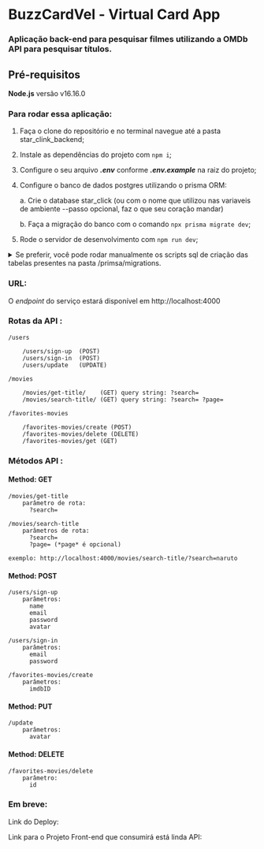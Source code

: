# BuzzCardVel - Virtual Card App

### Aplicação back-end para pesquisar filmes utilizando a OMDb API para pesquisar títulos.

## Pré-requisitos

**Node.js** versão v16.16.0

### Para rodar essa aplicação:

1. Faça o clone do repositório e no terminal navegue até a pasta star_clink_backend;
2. Instale as dependências do projeto com `npm i`;
3. Configure o seu arquivo ***.env*** conforme ***.env.example*** na raiz do projeto;
4. Configure o banco de dados postgres utilizando o prisma ORM:

      a. Crie o database star_click (ou com o nome que utilizou nas variaveis de ambiente --passo opcional, faz o que seu coração mandar)
      
      b. Faça a migração do banco com o comando `npx prisma migrate dev`;
5. Rode o servidor de desenvolvimento com `npm run dev`;

<details>
  <summary>Se preferir, você pode rodar manualmente os scripts sql de criação das tabelas presentes na pasta /primsa/migrations. </summary>

```
-- Scripts para criação do banco

-- CreateEnum
CREATE TYPE "Avatar" AS ENUM ('DEFAULT', 'GANDALF', 'HERMIONE', 'BABY_YODA', 'FURIOSA', 'KVOTHE');

-- CreateTable
CREATE TABLE "User" (
    "id" SERIAL NOT NULL,
    "email" VARCHAR(255) NOT NULL,
    "password" VARCHAR(255) NOT NULL,
    "name" VARCHAR(255) NOT NULL,
    "avatar" "Avatar" NOT NULL,
    "createdAt" TIMESTAMP(3) NOT NULL DEFAULT CURRENT_TIMESTAMP,
    "updatedAt" TIMESTAMP(3) NOT NULL,

    CONSTRAINT "User_pkey" PRIMARY KEY ("id")
);

-- CreateTable
CREATE TABLE "Session" (
    "id" SERIAL NOT NULL,
    "userId" INTEGER NOT NULL,
    "token" TEXT NOT NULL,
    "createdAt" TIMESTAMP(3) NOT NULL DEFAULT CURRENT_TIMESTAMP,
    "updatedAt" TIMESTAMP(3) NOT NULL,

    CONSTRAINT "Session_pkey" PRIMARY KEY ("id")
);

-- CreateTable
CREATE TABLE "FavoritesMovies" (
    "id" SERIAL NOT NULL,
    "userId" INTEGER NOT NULL,
    "imdbID" TEXT NOT NULL,
    "createdAt" TIMESTAMP(3) NOT NULL DEFAULT CURRENT_TIMESTAMP,
    "updatedAt" TIMESTAMP(3) NOT NULL,

    CONSTRAINT "FavoritesMovies_pkey" PRIMARY KEY ("id")
);

-- CreateIndex
CREATE UNIQUE INDEX "User_email_key" ON "User"("email");

-- CreateIndex
CREATE INDEX "FavoritesMovies_userId_idx" ON "FavoritesMovies"("userId");

-- AddForeignKey
ALTER TABLE "Session" ADD CONSTRAINT "Session_userId_fkey" FOREIGN KEY ("userId") REFERENCES "User"("id") ON DELETE RESTRICT ON UPDATE CASCADE;

-- AddForeignKey
ALTER TABLE "FavoritesMovies" ADD CONSTRAINT "FavoritesMovies_userId_fkey" FOREIGN KEY ("userId") REFERENCES "User"("id") ON DELETE RESTRICT ON UPDATE CASCADE;

```
</details>


### URL:
 O *endpoint* do serviço estará disponível em http://localhost:4000


### Rotas da API : 

```
/users

    /users/sign-up  (POST)
    /users/sign-in  (POST)
    /users/update   (UPDATE)

/movies

    /movies/get-title/    (GET) query string: ?search=
    /movies/search-title/ (GET) query string: ?search= ?page=

/favorites-movies
    
    /favorites-movies/create (POST)
    /favorites-movies/delete (DELETE)
    /favorites-movies/get (GET)

```


### Métodos API : 

#### Method: GET
    
    /movies/get-title     
        parâmetro de rota: 
          ?search=
    
    /movies/search-title  
        parâmetros de rota:
          ?search=
          ?page= (*page* é opcional)
    
    exemplo: http://localhost:4000/movies/search-title/?search=naruto

#### Method: POST
   
    /users/sign-up
        parâmetros:
          name 
          email
          password
          avatar

    /users/sign-in
        parâmetros: 
          email
          password

    /favorites-movies/create
        parâmetros: 
          imdbID

#### Method: PUT

    /update
        parâmetros: 
          avatar

#### Method: DELETE
    
    /favorites-movies/delete
        parâmetro: 
          id

### Em breve:


Link do Deploy:


Link para o Projeto Front-end que consumirá está linda API:
